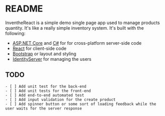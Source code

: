 # README

InventheReact is a simple demo single page app used to manage products quantity. It's like a really simple inventory system. It's built with the following:

- [ASP.NET Core](https://get.asp.net/) and [C#](https://msdn.microsoft.com/en-us/library/67ef8sbd.aspx) for for cross-platform server-side code
- [React](https://facebook.github.io/react/) for client-side code
- [Bootstrap](http://getbootstrap.com/) or layout and styling
- [IdentityServer](https://identityserver.io/) for managing the users

## TODO

```
- [ ] Add unit test for the back-end
- [ ] Add unit tests for the front-end
- [ ] Add end-to-end automated test
- [ ] Add input validation for the create product
- [ ] Add spinner button or some sort of loading feedback while the user waits for the server response
```
